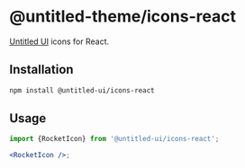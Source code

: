 # @untitled-theme/icons-react

[Untitled UI](<https://www.figma.com/file/5OtZ9gq2jAPCYkmVI2Dd8e/%E2%9D%96-PREVIEW-%E2%9D%96-Untitled-UI-%E2%80%93-PRO-VARIABLES-(v4.0)?type=design&node-id=3463-407484&mode=design&t=oOV4Ezg1JTNhN3ec-0>) icons for React.

## Installation

```bash
npm install @untitled-ui/icons-react
```

## Usage

```jsx
import {RocketIcon} from '@untitled-ui/icons-react';

<RocketIcon />;
```
